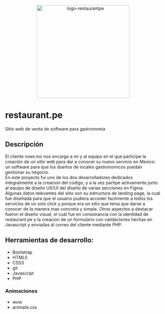 <div align="center">
  <img width="300" src="https://user-images.githubusercontent.com/93622276/193543223-98b7d011-0a2a-464c-a5c3-a3b60bc1f16c.svg" alt="logo-restaurantpe"> 
</div>

# restaurant.pe
Sitio web de venta de software para gastronomia  

## Descripción
El cliente rowe.mx nos encargo a mi y al equipo en el que participe la creación de un sitio web para dar a conocer su nuevo servicio en Mexico: un software para que los dueños de locales gastronomicos puedan gestionar su negocio.<br>
En este proyecto fui uno de los dos desarrolladores dedicados integralmente a la creacion del codigo, y a la vez partipe activamente junto al equipo de diseño UX/UI del diseño de varias secciones en Figma.   
Algunas datos relevantes del sitio son su estructura de landing page, la cual fue diseñada para que el usuario pudiera acceder facilmente a todos los servicios de un solo click y porque era un sitio que tenia que darse a conocer de la manera mas concreta y simple. 
Otros aspectos a destacar fueron el diseño visual, el cuál fue en consonancia con la identidad de restaurant.pe y la creacion de un formulario con validaciones hechas en Javascript y enviadas al correo del cliente mediante PHP. 

## Herramientas de desarrollo:
- Bootstrap
- HTML5
- CSS3
- git
- Javascript
- PHP

### Animaciones
- wow
- animate.css
